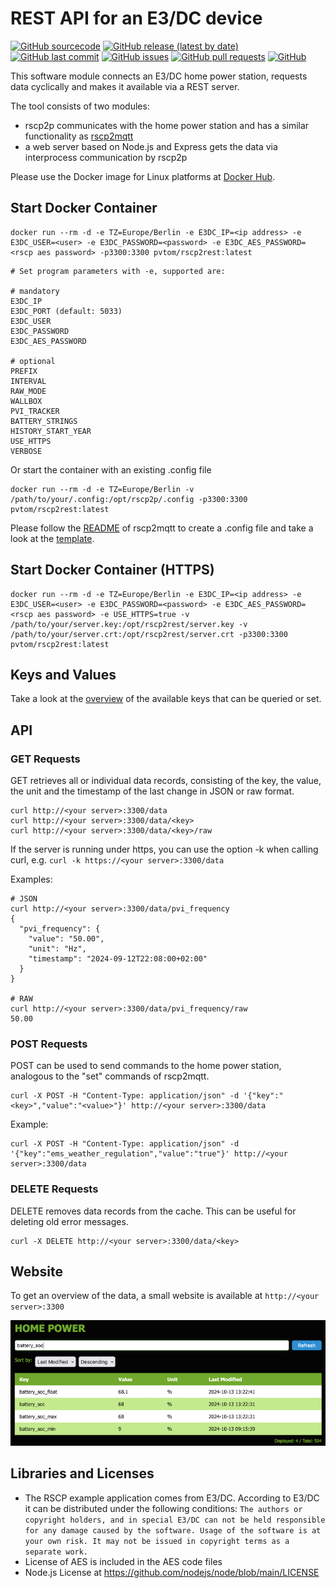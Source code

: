 # REST API for an E3/DC device
[![GitHub sourcecode](https://img.shields.io/badge/Source-GitHub-green)](https://github.com/pvtom/rscp2rest/)
[![GitHub release (latest by date)](https://img.shields.io/github/v/release/pvtom/rscp2rest)](https://github.com/pvtom/rscp2rest/releases/latest)
[![GitHub last commit](https://img.shields.io/github/last-commit/pvtom/rscp2rest)](https://github.com/pvtom/rscp2rest/commits)
[![GitHub issues](https://img.shields.io/github/issues/pvtom/rscp2rest)](https://github.com/pvtom/rscp2rest/issues)
[![GitHub pull requests](https://img.shields.io/github/issues-pr/pvtom/rscp2rest)](https://github.com/pvtom/rscp2rest/pulls)
[![GitHub](https://img.shields.io/github/license/pvtom/rscp2rest)](https://github.com/pvtom/rscp2rest/blob/main/LICENSE)

This software module connects an E3/DC home power station, requests data cyclically and makes it available via a REST server.

The tool consists of two modules: 
- rscp2p communicates with the home power station and has a similar functionality as [rscp2mqtt](https://github.com/pvtom/rscp2mqtt)
- a web server based on Node.js and Express gets the data via interprocess communication by rscp2p

Please use the Docker image for Linux platforms at [Docker Hub](https://hub.docker.com/r/pvtom/rscp2rest).

## Start Docker Container
```
docker run --rm -d -e TZ=Europe/Berlin -e E3DC_IP=<ip address> -e E3DC_USER=<user> -e E3DC_PASSWORD=<password> -e E3DC_AES_PASSWORD=<rscp aes password> -p3300:3300 pvtom/rscp2rest:latest
```
```
# Set program parameters with -e, supported are:

# mandatory
E3DC_IP
E3DC_PORT (default: 5033)
E3DC_USER
E3DC_PASSWORD
E3DC_AES_PASSWORD

# optional
PREFIX
INTERVAL
RAW_MODE
WALLBOX
PVI_TRACKER
BATTERY_STRINGS
HISTORY_START_YEAR
USE_HTTPS
VERBOSE
```

Or start the container with an existing .config file

```
docker run --rm -d -e TZ=Europe/Berlin -v /path/to/your/.config:/opt/rscp2p/.config -p3300:3300 pvtom/rscp2rest:latest
```

Please follow the [README](https://github.com/pvtom/rscp2mqtt/blob/main/README.md#configuration) of rscp2mqtt to create a .config file and take a look at the [template](config.template).

## Start Docker Container (HTTPS)
```
docker run --rm -d -e TZ=Europe/Berlin -e E3DC_IP=<ip address> -e E3DC_USER=<user> -e E3DC_PASSWORD=<password> -e E3DC_AES_PASSWORD=<rscp aes password> -e USE_HTTPS=true -v /path/to/your/server.key:/opt/rscp2rest/server.key -v /path/to/your/server.crt:/opt/rscp2rest/server.crt -p3300:3300 pvtom/rscp2rest:latest
```

## Keys and Values
Take a look at the [overview](KEYS.md) of the available keys that can be queried or set.

## API
### GET Requests

GET retrieves all or individual data records, consisting of the key, the value, the unit and the timestamp of the last change in JSON or raw format.
```
curl http://<your server>:3300/data
curl http://<your server>:3300/data/<key>
curl http://<your server>:3300/data/<key>/raw
```

If the server is running under https, you can use the option -k when calling curl, e.g. `curl -k https://<your server>:3300/data`

Examples:
```
# JSON
curl http://<your server>:3300/data/pvi_frequency
{
  "pvi_frequency": {
    "value": "50.00",
    "unit": "Hz",
    "timestamp": "2024-09-12T22:08:00+02:00"
  }
}

# RAW
curl http://<your server>:3300/data/pvi_frequency/raw
50.00
```

### POST Requests

POST can be used to send commands to the home power station, analogous to the "set" commands of rscp2mqtt.
```
curl -X POST -H "Content-Type: application/json" -d '{"key":"<key>","value":"<value>"}' http://<your server>:3300/data
```
Example:
```
curl -X POST -H "Content-Type: application/json" -d '{"key":"ems_weather_regulation","value":"true"}' http://<your server>:3300/data
```

### DELETE Requests

DELETE removes data records from the cache. This can be useful for deleting old error messages.
```
curl -X DELETE http://<your server>:3300/data/<key>
```

## Website

To get an overview of the data, a small website is available at `http://<your server>:3300`

![Website](image.png)

## Libraries and Licenses

- The RSCP example application comes from E3/DC. According to E3/DC it can be distributed under the following conditions: `The authors or copyright holders, and in special E3/DC can not be held responsible for any damage caused by the software. Usage of the software is at your own risk. It may not be issued in copyright terms as a separate work.`
- License of AES is included in the AES code files
- Node.js License at https://github.com/nodejs/node/blob/main/LICENSE
